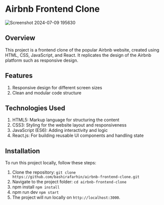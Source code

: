 # Airbnb Frontend Clone

![Screenshot 2024-07-09 195630](https://github.com/bashirafarhin/airbnb_frontend_clone/assets/97461439/de1c7e79-8db1-4d18-a204-289a24b77a74)

## Overview
This project is a frontend clone of the popular Airbnb website, created using HTML, CSS, JavaScript, and React. It replicates the design of the Airbnb platform such as responsive design.

## Features
1. Responsive design for different screen sizes
2. Clean and modular code structure

## Technologies Used
1. HTML5: Markup language for structuring the content
2. CSS3: Styling for the website layout and responsiveness
3. JavaScript (ES6): Adding interactivity and logic
4. React.js: For building reusable UI components and handling state

## Installation
To run this project locally, follow these steps:
1. Clone the repository:
 `git clone https://github.com/bashirafarhin/airbnb-frontend-clone.git`
3. Navigate to the project folder:
  `cd airbnb-frontend-clone`
5. npm install
   `npm install`
7. npm run dev
   `npm start`
9. The project will run locally on `http://localhost:3000`.
